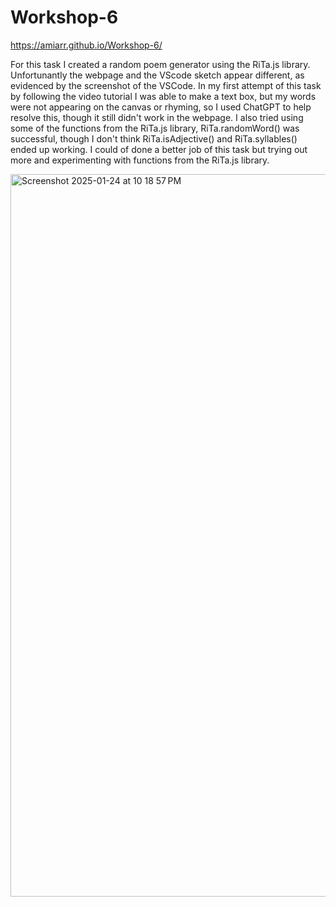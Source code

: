 # Workshop-6 

https://amiarr.github.io/Workshop-6/

For this task I created a random poem generator using the RiTa.js library. Unfortunantly the webpage and the VScode sketch appear different, as evidenced by the screenshot of the VSCode. In my first attempt of this task by following the video tutorial I was able to make a text box, but my words were not appearing on the canvas or rhyming, so I used ChatGPT to help resolve this, though it still didn't work in the webpage. I also tried using some of the functions from the RiTa.js library, RiTa.randomWord() was successful, though I don't think RiTa.isAdjective() and RiTa.syllables() ended up working. I could of done a better job of this task but trying out more and experimenting with functions from the RiTa.js library. 

<img width="1156" alt="Screenshot 2025-01-24 at 10 18 57 PM" src="https://github.com/user-attachments/assets/3f7cfc0f-6b62-4b26-b8ee-d470129ed3b0" />

